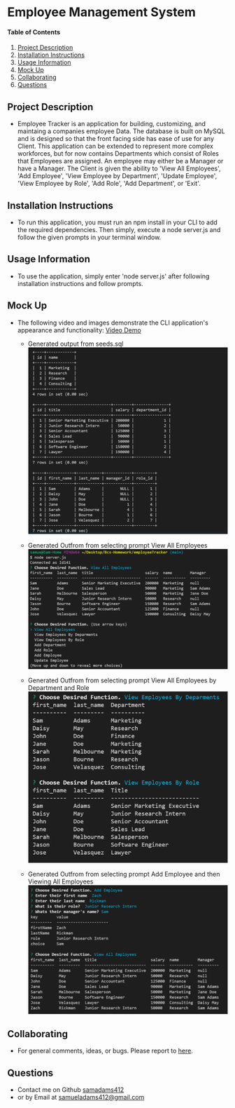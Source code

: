 # Employee Management System
  
  #### Table of Contents
  1. [Project Description](#project-description)
  2. [Installation Instructions](#installation-instructions)
  3. [Usage Information](#usage-information)
  3. [Mock Up](#mock-up)
  4. [Collaborating](#collaborating)
  5. [Questions](#questions)

  ## Project Description
  * Employee Tracker is an application for building, customizing, and maintaing a companies employee Data. The database is built on MySQL and is designed so that the front facing side has ease of use for any Client. This application can be extended to represent more complex workforces, but for now contains Departments which consist of Roles that Employees are assigned. An employee may either be a Manager or have a Manager. The Client is given the ability to 'View All Employees', 'Add Employee', 'View Employee by Department', 'Update Employee', 'View Employee by Role', 'Add Role', 'Add Department', or 'Exit'.
  ## Installation Instructions
  * To run this application, you must run an npm install in your CLI to add the required dependencies. Then simply, execute a node server.js and follow the given prompts in your terminal window.
  ## Usage Information
  * To use the application, simply enter 'node server.js' after following installation instructions and follow prompts.
  ## Mock Up
  * The following video and images demonstrate the CLI application's appearance and functionality: 
  [Video Demo](https://watch.screencastify.com/v/Y8WfGjLCpWlaj9XJPHca)

    * Generated output from seeds.sql
    ![img](/Assets/test-img1.png)

    * Generated Outfrom from selecting prompt View All Employees
  ![Generated Outfrom from selecting prompt View All Employees](./Assets/test-img2.png)
    * Generated Outfrom from selecting prompt View All Employees by Department and Role
  ![Generated Outfrom from selecting prompt View All Employees by Department and Role](./Assets/test-img3.png)
    * Generated Outfrom from selecting prompt Add Employee and then Viewing All Employees
  ![Generated Outfrom from selecting prompt Add Employee and then Viewing All Employees](./Assets/test-img4.png)

  ## Collaborating
  * For general comments, ideas, or bugs. Please report to [here](https://github.com/samadams412/employeeTracker/issues).

  ## Questions
  * Contact me on Github [samadams412](https://github.com/samadams412)
  * or by Email at samueladams412@gmail.com
